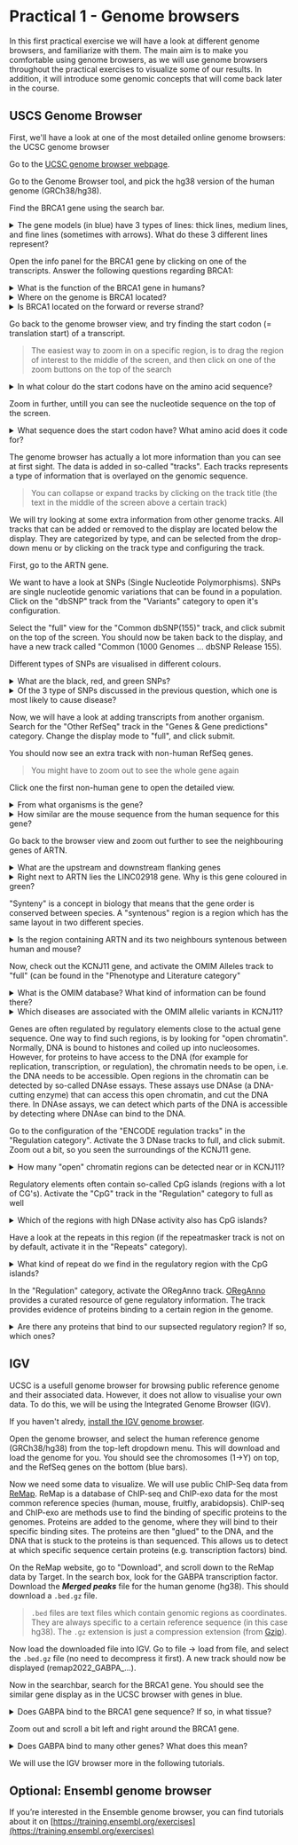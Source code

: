 # Practical 1 - Genome browsers

In this first practical exercise we will have a look at different genome browsers, and familiarize with them. 
The main aim is to make you comfortable using genome browsers, as we will use genome browsers throughout the practical exercises to visualize some of our results. 
In addition, it will introduce some genomic concepts that will come back later in the course.

## USCS Genome Browser

First, we'll have a look at one of the most detailed online genome browsers: the UCSC genome browser

Go to the [UCSC genome browser webpage](https://genome-euro.ucsc.edu/).

Go to the Genome Browser tool, and pick the hg38 version of the human genome (GRCh38/hg38).

Find the BRCA1 gene using the search bar.

<details>
<summary>The gene models (in blue) have 3 types of lines: thick lines, medium lines, and fine lines (sometimes with arrows). What do these 3 different lines represent?</summary>

- _Thin lines: introns_
- _Thick lines: translated exons_
- _Medium lines: un-translated exons (e.g. UTRs)_
</details>

Open the info panel for the BRCA1 gene by clicking on one of the transcripts. Answer the following questions regarding BRCA1:

<details>
<summary>What is the function of the BRCA1 gene in humans?</summary>

_Involved in DNA repair, response to DNA damage, maintaining genome stability and tumor suppression._
</details>

<details>
<summary>Where on the genome is BRCA1 located?</summary>

_Chromosome 17, bp 43044295 - 43125364 (chr17:43,044,295-43,125,364) (Exact position might change depending on which transcript you selected)_
</details>

<details>
<summary>Is BRCA1 located on the forward or reverse strand?</summary>

_The reverse strand (Strand: -)_
</details>

Go back to the genome browser view, and try finding the start codon (= translation start) of a transcript.
> The easiest way to zoom in on a specific region, is to drag the region of interest to the middle of the screen, and then click on one of the zoom buttons on the top of the search

<details>
<summary>In what colour do the start codons have on the amino acid sequence?</summary>

_Green_
</details>

Zoom in further, untill you can see the nucleotide sequence on the top of the screen.

<details>
<summary>What sequence does the start codon have? What amino acid does it code for?</summary>

_ATG, coding for Methionine (M)_
> If you guessed CAT or TAC, remember that the gene is on the reverse strand. This means that you have to read the sequence from right to left, and have to take the complement (= reverse complement) compared to the reference sequence to have the actual sequence
</details>

The genome browser has actually a lot more information than you can see at first sight. The data is added in so-called "tracks". Each tracks represents a type of information that is overlayed on the genomic sequence.
>You can collapse or expand tracks by clicking on the track title (the text in the middle of the screen above a certain track)

We will try looking at some extra information from other genome tracks. All tracks that can be added or removed to the display are located below the display. They are categorized by type, and can be selected from the drop-down menu or by clicking on the track type and configuring the track.

First, go to the ARTN gene.

We want to have a look at SNPs (Single Nucleotide Polymorphisms). SNPs are single nucleotide genomic variations that can be found in a population. Click on the "dbSNP" track from the "Variants" category to open it's configuration.

Select the "full" view for the "Common dbSNP(155)" track, and click submit on the top of the screen. You should now be taken back to the display, and have a new track called "Common (1000 Genomes ... dbSNP Release 155).

Different types of SNPs are visualised in different colours.

<details>
<summary>What are the black, red, and green SNPs?</summary>

- _Black: Intronic SNPs (SNPs in introns)_
- _Red: Missense SNPs (SNPs in a coding region that alters the amino acid of the codon)_
- _Green: Synonymous SNPs (SNPs in a coding region that does not alter the amino acid of the codon)_
</details>

<details>
<summary>Of the 3 type of SNPs discussed in the previous question, which one is most likely to cause disease?</summary>

_The Missense SNP (red). These SNPs change the amino acid sequence of a protein, leading to a possible change in the resulting protein, causing disease._
</details>

Now, we will have a look at adding transcripts from another organism. Search for the "Other RefSeq" track in the "Genes & Gene predictions" category. Change the display mode to "full", and click submit.

You should now see an extra track with non-human RefSeq genes.
> You might have to zoom out to see the whole gene again

Click one the first non-human gene to open the detailed view.

<details>
<summary>From what organisms is the gene?</summary>

_Mouse (Mus musculus)_
</details>

<details>
<summary>How similar are the mouse sequence from the human sequence for this gene?</summary>

_84.3%: see mRNA/Genomic Alignments section_
</details>

Go back to the browser view and zoom out further to see the neighbouring genes of ARTN.

<details>
<summary>What are the upstream and downstream flanking genes</summary>

- _Upstream: ST3GAL3_
- _Downstream: IPO13_
> LINC02918 and ENSG00000288573 are here not counted as up- or downstream, since they are located on a different strand
</details>

<details>
<summary>Right next to ARTN lies the LINC02918 gene. Why is this gene coloured in green?</summary>

_It is coloured in green because it is a non-coding gene (ncRNA or non-coding RNA), and does not produce a protein product._
</details>

"Synteny" is a concept in biology that means that the gene order is conserved between species. A "syntenous" region is a region which has the same layout in two different species.

<details>
<summary>Is the region containing ARTN and its two neighbours syntenous between human and mouse?</summary>

_Yes. In mouse the ARTN gene is also flanked by ST3GAL3 upstream, and IPO13 downstream._
> Note: while you might come to this conclusion just by seeing mouse transcripts where the human IPO13 and ST3GAL3 are, this does not mean these transcripts are in the same order on the mouse genome. You have to go to the actual mouse genome browser and look for ARTN to confirm this.
</details>

Now, check out the KCNJ11 gene, and activate the OMIM Alleles track to "full" (can be found in the "Phenotype and Literature category"

<details>
<summary>What is the OMIM database? What kind of information can be found there?</summary>

_OMIM ([Online Mendelian Inheritance in Man](https://www.omim.org/help/about)) is a databse of human genes and genetic phenotypes. It categorizes so-called Mendelian diseases, diseases caused by changes in a single gene._
</details>

<details>
<summary>Which diseases are associated with the OMIM allelic variants in KCNJ11?</summary>

- _Hyperinsulinemic hypoglycemia_
- _Maturity-onset diabetes of the young_
- _Diabetes mellitus_
</details>

Genes are often regulated by regulatory elements close to the actual gene sequence. One way to find such regions, is by looking for "open chromatin". Normally, DNA is bound to histones and coiled up into nucleosomes.
However, for proteins to have access to the DNA (for example for replication, transcription, or regulation), the chromatin needs to be open, i.e. the DNA needs to be accessible.
Open regions in the chromatin can be detected by so-called DNAse essays. These assays use DNAse (a DNA-cutting enzyme) that can access this open chromatin, and cut the DNA there. 
In DNAse assays, we can detect which parts of the DNA is accessible by detecting where DNAse can bind to the DNA.

Go to the configuration of the "ENCODE regulation tracks" in the "Regulation category". Activate the 3 DNase tracks to full, and click submit. Zoom out a bit, so you seen the surroundings of the KCNJ11 gene.

<details>
<summary>How many "open" chromatin regions can be detected near or in KCNJ11?</summary>

_3: One before, one after, and one in the middle of the gene_
</details>

Regulatory elements often contain so-called CpG islands (regions with a lot of CG's). Activate the "CpG" track in the "Regulation" category to full as well

<details>
<summary>Which of the regions with high DNase activity also has CpG islands?</summary>

_The region upstream (before) the start of the gene._
</details>

Have a look at the repeats in this region (if the repeatmasker track is not on by default, activate it in the "Repeats" category).

<details>
<summary>What kind of repeat do we find in the regulatory region with the CpG islands?</summary>

_Repeat (CGCCCG)n_
</details>

In the "Regulation" category, activate the ORegAnno track. [ORegAnno](https://www.bcgsc.ca/resources/software/oreganno) provides a curated resource of gene regulatory information. The track provides evidence of proteins binding to a certain region in the genome.

<details>
<summary>Are there any proteins that bind to our supsected regulatory region? If so, which ones?</summary>
_Yes:_

- _EGR1 (transcription factor)_
- _CTCF (transcription factor)_

> You can find this information by clicking on the ORegAnno boxes
</details>

## IGV 

UCSC is a usefull genome browser for browsing public reference genome and their associated data.
However, it does not allow to visualise your own data. To do this, we will be using the Integrated Genome Browser (IGV).

If you haven't alredy, [install the IGV genome browser](http://software.broadinstitute.org/software/igv/).

Open the genome browser, and select the human reference genome (GRCh38/hg38) from the top-left dropdown menu. This will download and load the genome for you. You should see the chromosomes (1->Y) on top, and the RefSeq genes on the bottom (blue bars).

Now we need some data to visualize. We will use public ChIP-Seq data from [ReMap](https://remap.univ-amu.fr/). ReMap is a database of ChIP-seq and ChIP-exo data for the most common reference species (human, mouse, fruitfly, arabidopsis).
ChIP-seq and ChIP-exo are methods use to find the binding of specific proteins to the genomes. Proteins are added to the genome, where they will bind to their specific binding sites. The proteins are then "glued" to the DNA, and the DNA that is stuck to the proteins is than sequenced.
This allows us to detect at which specific sequence certain proteins (e.g. transcription factors) bind.

On the ReMap website, go to "Download", and scroll down to the ReMap data by Target. In the search box, look for the GABPA transcription factor. Download the ___Merged peaks___ file for the human genome (hg38). This should download a `.bed.gz` file.
> `.bed` files are text files which contain genomic regions as coordinates. They are always specific to a certain reference sequence (in this case hg38). The `.gz` extension is just a compression extension (from [Gzip](https://www.gnu.org/software/gzip/)).

Now load the downloaded file into IGV. Go to file -> load from file, and select the `.bed.gz` file (no need to decompress it first). A new track should now be displayed (remap2022_GABPA_...).

Now in the searchbar, search for the BRCA1 gene. You should see the similar gene display as in the UCSC browser with genes in blue. 

<details>
<summary>Does GABPA bind to the BRCA1 gene sequence? If so, in what tissue?</summary>

_Yes, in liver tissue (GABPA:liver block in the remap track)_
</details>

Zoom out and scroll a bit left and right around the BRCA1 gene.

<details>
<summary>Does GABPA bind to many other genes? What does this mean?</summary>

_Yes, GABPA seems to bind to many other genes. This could mean that GABPA is a very general transcription factor, or that there is was lot of off-target binding and/or background noise during the experiments._
</details>

We will use the IGV browser more in the following tutorials.

## Optional: Ensembl genome browser

If you’re interested in the Ensemble genome browser, you can find tutorials about it on [https://training.ensembl.org/exercises](https://training.ensembl.org/exercises)
